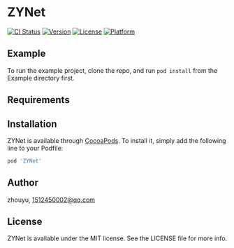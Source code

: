 # ZYNet

[![CI Status](https://img.shields.io/travis/zhouyu/ZYNet.svg?style=flat)](https://travis-ci.org/zhouyu/ZYNet)
[![Version](https://img.shields.io/cocoapods/v/ZYNet.svg?style=flat)](https://cocoapods.org/pods/ZYNet)
[![License](https://img.shields.io/cocoapods/l/ZYNet.svg?style=flat)](https://cocoapods.org/pods/ZYNet)
[![Platform](https://img.shields.io/cocoapods/p/ZYNet.svg?style=flat)](https://cocoapods.org/pods/ZYNet)

## Example

To run the example project, clone the repo, and run `pod install` from the Example directory first.

## Requirements

## Installation

ZYNet is available through [CocoaPods](https://cocoapods.org). To install
it, simply add the following line to your Podfile:

```ruby
pod 'ZYNet'
```

## Author

zhouyu, 1512450002@qq.com

## License

ZYNet is available under the MIT license. See the LICENSE file for more info.
